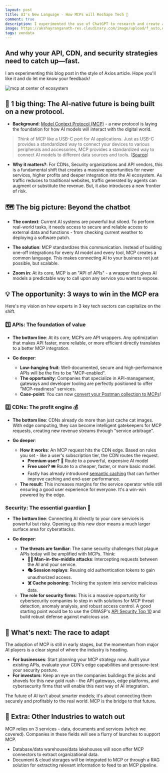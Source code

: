 ```yaml
---
layout: post
title: AI's New Language - How MCPs will Reshape Tech 🤖
comment: true
description: I experimented the use of ChatGPT to research and create an article about a very complex topic - the Hard Problme of Consciousness.
image: https://akshayranganath-res.cloudinary.com/image/upload/f_auto,q_auto,w_350/blog/mcp-introduction.png
tags: vendata
---
```

## And why your API, CDN, and security strategies need to catch up—fast.

I am experimenting this blog post in the style of Axios article. Hope you'll like it and do let me know your feedback!

![mcp at center of ecosystem](https://akshayranganath-res.cloudinary.com/image/upload/f_auto,q_auto,w_650/blog/mcp-introduction.png)
## 🧠 1 big thing: The AI-native future is being built on a new protocol.

* **Background**: [Model Context Protocol (MCP)](https://www.anthropic.com/news/model-context-protocol) - a new protocol is laying the foundation for how AI models will interact with the digital world.
>Think of MCP like a USB-C port for AI applications. Just as USB-C provides a standardized way to connect your devices to various peripherals and accessories, MCP provides a standardized way to connect AI models to different data sources and tools. ([Source](https://docs.anthropic.com/en/docs/agents-and-tools/mcp))

* **Why it matters?**: For CDNs, Security organizations and API vendors, this is a fundamental shift that creates a massive opportunities for newer services, higher profits and deeper integration into the AI ecosystem. As traffic reduces to traditional websites, traffic generated by agents can augment or substitute the revenue. But, it also introduces a new frontier of risk.

## 🗺️ The big picture: Beyond the chatbot

* **The context**: Current AI systems are powerful but siloed. To perform real-world tasks, it needs access to secure and reliable access to external data and functions - from checking current weather to deploying a software patch.

* **The solution**: MCP standardizes this communication. Instead of building one-off integrations for every AI model and every tool, MCP creates a common language. This makes connecting AI to your business not just possible, but scalable.

* **Zoom in**: At its core, MCP is an "API of APIs" - a wrapper that gives AI models a predictable way to call upon any service you want to expose.


## 💡 The opportunity: 3 ways to win in the MCP era

Here's my vision on how experts in 3 key tech sectors can capitalize on the shift.

### 1️⃣ APIs: The foundation of value

* **The bottom line**: At its core, MCPs are API wrappers. Any optimization that makes API faster, more reliable, or more efficient directly translates to a better MCP integration.

* **Go deeper**:
    * **Low-hanging fruit**: Well-documented, secure and high-performance APIs will be the firs to be "MCP-enabled".
    * **The opportunity**: Companies that specialize in API-management, gateways and developer tooling are perfectly positioned to offer "MCP-readiness" services.
    * **Case-point**: You can now [convert your Postman collection to MCPs](https://learning.postman.com/docs/postman-ai-agent-builder/mcp-requests/create/)!

### 2️⃣ CDNs: The profit engine 💰

* **The bottom line**: CDNs already do more than just cache cat images. With edge computing, they can become intelligent gatekeepers for MCP requests, creating new revenue streams through "service arbitrage".

*  **Go deeper**: 
    * **How it works**: An MCP request hits the CDN edge. Based on rules you set - like a user's subscription tier, the CDN routes the request.
        * **Premium user?** 👑 Route to a powerful, expensive AI model
        * **Free user?** 🎟️ Route to a cheaper, faster, or more basic model.
        * Fastly has already introduced [semantic caching](https://www.fastly.com/blog/what-does-it-all-mean-an-introduction-to-semantic-caching-and-fastlys-ai) that can further improve caching and end-user performance.
    * **The result**: This increases margins for the service operator while still ensuring a good user experience for everyone. It's a win-win powered by the edge.

### Security: The essential guardian 🐘

* **The bottom line**: Connecting AI directly to your core services is powerful but risky. Opening up this new door means a much larger surface area for cyberattacks.

* **Go deeper**:
    * **The threats are familiar**: The same security challenges that plague APIs today will be amplified with MCPs. Think:
        * **🕵️‍♂️ Man-in-the-middle attacks**: Intercepting requests between the AI and your service.
        * **🎭 Session replays**: Reusing old authentication tokens to gain unauthorized access.
        * **☠️ Cache poisoning**: Tricking the system into service malicious data.
    * **The role for security firms**: This is a massive opportunity for cybersecurity companies to step in with solutions for MCP threat detection, anomaly analysis, and robust access control. A good starting point would be to use the OWASP's [API Security Top 10](https://owasp.org/www-project-api-security/) and build robust defense against malicious use.

## 🔮 What's next: The race to adapt

The adoption of MCP is still in early stages, but the momentum from major AI players is a clear signal of where the industry is heading.

* **For businesses**: Start planning your MCP strategy now. Audit your existing APIs, evaluate your CDN's edge capabilities and pressure-test your security posture.
* **For investors**: Keep an eye on the companies buildings the picks and shovels for this new gold rush - the API gateways, edge platforms, and cybersecurity firms that will enable this next way of AI integration.

The future of AI isn't about smarter models; it's about connecting them securely and profitably to the real world. MCP is the bridge to that future.

## 👀 Extra: Other Industries to watch out

MCP relies on 3 services - data, documents and services (which we covered). Companies in these fields will see a flurry of launches to support MCP.

* Database/data warehouse/data lakehouses will soon offer MCP connectors to extract organizational data.
* Document & cloud storages will be integrated to MCP or through a RAG solution for extracting relevant information to feed to an MCP pipeline.